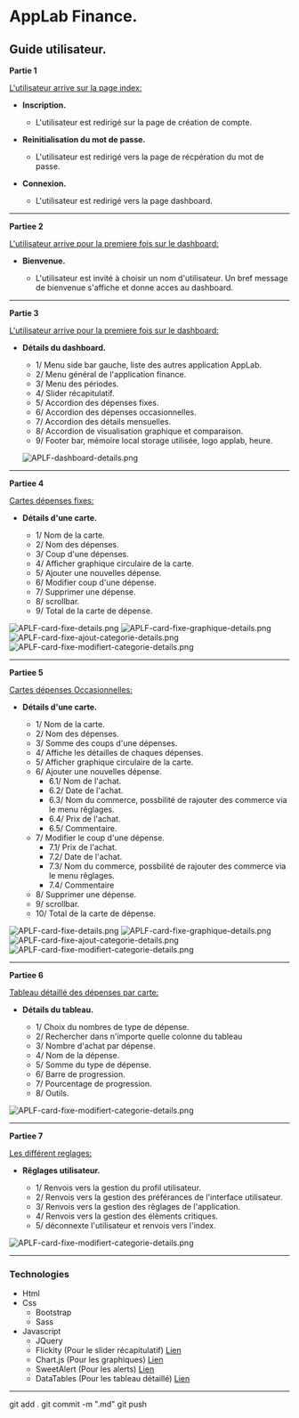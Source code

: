 # AppLab Finance.
## Guide utilisateur.

**Partie 1**  

<u>L'utilisateur arrive sur la page index:</u>

- **Inscription.**

  - L'utilisateur est redirigé sur la page de création de  compte.

- **Reinitialisation du mot de passe.**

  - L'utilisateur est redirigé vers la page de récpération du mot de passe. 
  
- **Connexion.**

  - L'utilisateur est redirigé vers la page dashboard.  

---

**Partiee 2**  

<u>L'utilisateur arrive pour la premiere fois sur le dashboard:</u>

- **Bienvenue.**

  - L'utilisateur est invité à choisir un nom d'utilisateur. Un bref message de bienvenue s'affiche et donne acces au dashboard.

---

**Partie 3**  

<u>L'utilisateur arrive pour la premiere fois sur le dashboard:</u>

- **Détails du dashboard.**

  - 1/ Menu side bar gauche, liste des autres application AppLab.
  - 2/ Menu général de l'application finance. 
  - 3/ Menu des périodes.
  - 4/ Slider récapitulatif.
  - 5/ Accordion des dépenses fixes.
  - 6/ Accordion des dépenses occasionnelles.
  - 7/ Accordion des détails mensuelles.
  - 8/ Accordion de visualisation graphique et comparaison.
  - 9/ Footer bar, mémoire local storage utilisée, logo applab, heure.

  ![APLF-dashboard-details.png](https://github.com/geoffrey-canivet/Technofuturtic/blob/main/Readme/APLF-dashboard-details.png)

---

**Partiee 4**  

<u>Cartes dépenses fixes:</u>

- **Détails d'une carte.**

  - 1/ Nom de la carte.
  - 2/ Nom des dépenses.
  - 3/ Coup d'une dépenses.
  - 4/ Afficher graphique circulaire de la carte.
  - 5/ Ajouter une nouvelles dépense.
  - 6/ Modifier coup d'une dépense.
  - 7/ Supprimer une dépense.
  - 8/ scrollbar.
  - 9/ Total de la carte de dépense. 

![APLF-card-fixe-details.png](https://github.com/geoffrey-canivet/Technofuturtic/blob/main/Readme/APLF-card-fixe-details.png)
![APLF-card-fixe-graphique-details.png](https://github.com/geoffrey-canivet/Technofuturtic/blob/main/Readme/APLF-card-fixe-graphique-details.png)
![APLF-card-fixe-ajout-categorie-details.png](https://github.com/geoffrey-canivet/Technofuturtic/blob/main/Readme/APLF-card-fixe-ajout-categorie-details.png)
![APLF-card-fixe-modifiert-categorie-details.png](https://github.com/geoffrey-canivet/Technofuturtic/blob/main/Readme/APLF-card-fixe-modifiert-categorie-details.png)

---

**Partiee 5**  

<u>Cartes dépenses Occasionnelles:</u>

- **Détails d'une carte.**

  - 1/ Nom de la carte.
  - 2/ Nom des dépenses.
  - 3/ Somme des coups d'une dépenses.
  - 4/ Affiche les détailles de chaques dépenses. 
  - 5/ Afficher graphique circulaire de la carte.
  - 6/ Ajouter une nouvelles dépense.
    - 6.1/ Nom de l'achat.
    - 6.2/ Date de l'achat.
    - 6.3/ Nom du commerce, possbilité de rajouter des commerce via le menu rêglages.
    - 6.4/ Prix de l'achat.
    - 6.5/ Commentaire. 
  - 7/ Modifier le coup d'une dépense.
    - 7.1/ Prix de l'achat.
    - 7.2/ Date de l'achat.
    - 7.3/ Nom du commerce, possbilité de rajouter des commerce via le menu rêglages.
    - 7.4/ Commentaire
  - 8/ Supprimer une dépense.
  - 9/ scrollbar.
  - 10/ Total de la carte de dépense. 

![APLF-card-fixe-details.png](https://github.com/geoffrey-canivet/Technofuturtic/blob/main/Readme/APLF-card-occasionnelle-details.png)
![APLF-card-fixe-graphique-details.png](https://github.com/geoffrey-canivet/Technofuturtic/blob/main/Readme/APLF-card-occasionnelle-graphique-details.png)
![APLF-card-fixe-ajout-categorie-details.png](https://github.com/geoffrey-canivet/Technofuturtic/blob/main/Readme/APLF-card-coccasionnelle-ajout-categorie-details.png)
![APLF-card-fixe-modifiert-categorie-details.png](https://github.com/geoffrey-canivet/Technofuturtic/blob/main/Readme/APLF-card-coccasionnelle-ajout-depense-details.png)

---

**Partiee 6**  

<u>Tableau détaillé des dépenses par carte:</u>

- **Détails du tableau.**

  - 1/ Choix du nombres de type de dépense.
  - 2/ Rechercher dans n'importe quelle colonne du tableau
  - 3/ Nombre d'achat par dépense.
  - 4/ Nom de la dépense. 
  - 5/ Somme du type de dépense.
  - 6/ Barre de progression.
  - 7/ Pourcentage de progression.
  - 8/ Outils.

![APLF-card-fixe-modifiert-categorie-details.png](https://github.com/geoffrey-canivet/Technofuturtic/blob/main/Readme/APLF-table-coccasionnelle-details.png)

---

**Partiee 7**  

<u>Les différent reglages:</u>

- **Rêglages utilisateur.**

  - 1/ Renvois vers la gestion du profil utilisateur.
  - 2/ Renvois vers la gestion des préférances de l'interface utilisateur. 
  - 3/ Renvois vers la gestion des rêglages de l'application. 
  - 4/ Renvois vers la gestion des élèments critiques.
  - 5/ déconnexte l'utilisateur et renvois vers l'index. 


![APLF-card-fixe-modifiert-categorie-details.png](https://github.com/geoffrey-canivet/Technofuturtic/blob/main/Readme/APLF-menu-droite-details.png)

---

### Technologies

- Html
- Css
  - Bootstrap
  - Sass
- Javascript
  - JQuery 
  - Flickity (Pour le slider récapitulatif) [Lien](https://flickity.metafizzy.co/)
  - Chart.js (Pour les graphiques) [Lien](https://www.chartjs.org/)
  - SweetAlert (Pour les alerts) [Lien](https://sweetalert2.github.io/)
  - DataTables (Pour les tableau détaillé) [Lien](https://datatables.net/)

---


git add .
git commit -m ".md"
git push 
